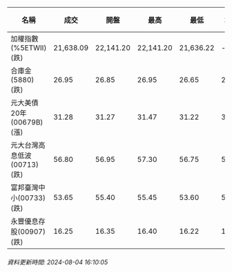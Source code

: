 | 名稱 | 成交 | 開盤 | 最高 | 最低 | 均價 | 成交金額(億) | 昨收 | 漲跌幅 | 漲跌 | 總量 | 昨量 | 振幅 |
| -------- | -------- | -------- | -------- |-------- | -------- | -------- |-------- |-------- |-------- | -------- | -------- |-------- |
|加權指數(%5ETWII) (跌)|21,638.09|22,141.20|22,141.20|21,636.22|-|5,186.23|22,642.10|4.43%|1004.01|11,541,399|0|2.23%|
|合庫金(5880) (跌)|26.95|26.85|26.95|26.65|26.83|3.78|27.20|0.92%|0.25|14,090|15,912|1.10%|
|元大美債20年(00679B) (漲)|31.28|31.27|31.47|31.22|31.33|48.26|30.89|1.26%|0.39|154,012|102,389|0.81%|
|元大台灣高息低波(00713) (跌)|56.80|56.95|57.30|56.75|56.92|7.64|57.70|1.56%|0.90|13,416|7,136|0.95%|
|富邦臺灣中小(00733) (跌)|53.65|55.40|55.45|53.60|54.47|1.70|56.55|5.13%|2.90|3,116|1,443|3.27%|
|永豐優息存股(00907) (跌)|16.25|16.35|16.40|16.22|16.31|0.919|16.53|1.69%|0.28|5,633|1,105|1.09%|
###### 資料更新時間: 2024-08-04 16:10:05